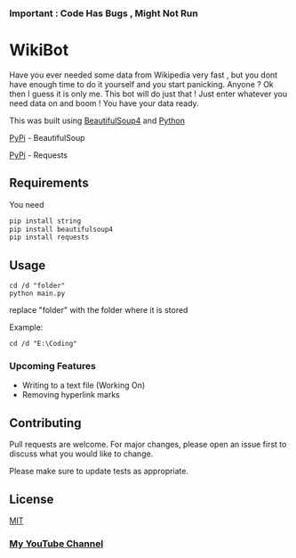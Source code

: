 ### Important : Code Has Bugs , Might Not Run
# WikiBot

Have you ever needed some data from Wikipedia very fast , but you dont have enough time to do it yourself and you start panicking. Anyone ? Ok then I guess it is only me. 
This bot will do just that ! Just enter whatever you need data on and boom ! You have your data ready.


This was built using [BeautifulSoup4](https://en.wikipedia.org/wiki/Beautiful_Soup_(HTML_parser)) and [Python](https://en.wikipedia.org/wiki/Python_(programming_language))

[PyPi](https://pypi.org/project/beautifulsoup4/) - BeautifulSoup


[PyPi](https://pypi.org/project/requests/) - Requests 

## Requirements

You need

```bash
pip install string
pip install beautifulsoup4
pip install requests
```



## Usage

```
cd /d "folder"
python main.py
```

replace "folder" with the folder where it is stored 


Example: 


```
cd /d "E:\Coding"
```



### Upcoming Features
- Writing to a text file (Working On)
- Removing hyperlink marks

## Contributing
Pull requests are welcome. For major changes, please open an issue first to discuss what you would like to change.

Please make sure to update tests as appropriate.

## License
[MIT](https://github.com/fast-and-curious-1910/wiki-bot/blob/master/LICENSE)


### [My YouTube Channel](https://www.youtube.com/channel/UCdfaHl9USu-J-kp4Bj_7J2Q?sub_confirmation=1)

